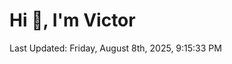 <h1>Hi 👋, I'm Victor </h1>

<!--RECENT_ACTIVITY:start-->
<!--RECENT_ACTIVITY:end-->

<!--RECENT_ACTIVITY:last_update-->
Last Updated: Friday, August 8th, 2025, 9:15:33 PM
<!--RECENT_ACTIVITY:last_update_end-->
